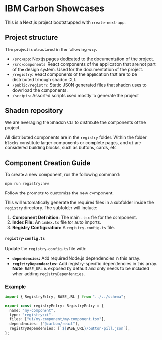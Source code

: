 # IBM Carbon Showcases

This is a [Next.js](https://nextjs.org) project bootstrapped with [`create-next-app`](https://nextjs.org/docs/app/api-reference/cli/create-next-app).

## Project structure

The project is structured in the following way:

- `/src/app`: Nextjs pages dedicated to the documentation of the project.
- `/src/components`: React components of the application that are not part of the design system. Used for the documentation of the project.
- `/registry`: React components of the application that are to be distributed trhough shadcn CLI.
- `/public/registry`: Static JSON generated files that shadcn uses to download the components.
- `/scripts`: Assorted scripts used mostly to generate the project.

## Shadcn repository

We are leveraging the Shadcn CLI to distribute the components of the project.

All distributed components are in the `registry` folder. Within the folder `blocks` constitute larger components or complete pages, and `ui` are considered building blocks, such as buttons, cards, etc.

## Component Creation Guide

To create a new component, run the following command:

```bash
npm run registry:new
```

Follow the prompts to customize the new component.

This will automatically generate the required files in a subfolder inside the `registry` directory. The subfolder will include:

1. **Component Definition:** The main `.tsx` file for the component.
2. **Index File:** An `index.ts` file for auto imports.
3. **Registry Configuration:** A `registry-config.ts` file.

#### `registry-config.ts`

Update the `registry-config.ts` file with:

- **`dependencies`:** Add required Node.js dependencies in this array.
- **`registryDependencies`:** Add registry-specific dependencies in this array.  
  **Note:** `BASE_URL` is exposed by default and only needs to be included when adding `registryDependencies`.

### Example

```typescript
import { RegistryEntry, BASE_URL } from "../../schema";

export const registryEntry: RegistryEntry = {
  name: "my-component",
  type: "registry:ui",
  files: ["ui/my-component/my-component.tsx"],
  dependencies: ["@carbon/react"],
  registryDependencies: [`${BASE_URL}/button-pill.json`],
};

